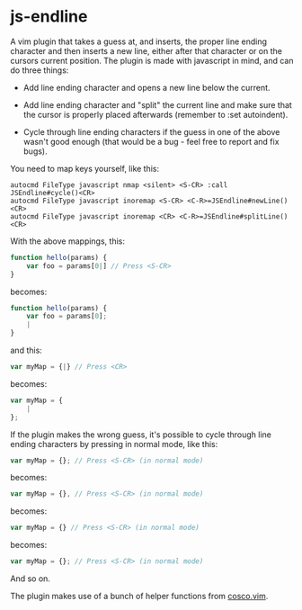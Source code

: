 js-endline
==========

A vim plugin that takes a guess at, and inserts, the proper line ending
character and then inserts a new line, either after that character or on the
cursors current position. The plugin is made with javascript in mind, and can
do three things:

* Add line ending character and opens a new line below the current.

* Add line ending character and "split" the current line and make sure that the
  cursor is properly placed afterwards (remember to :set autoindent).

* Cycle through line ending characters if the guess in one of the above wasn't
  good enough (that would be a bug - feel free to report and fix bugs).

You need to map keys yourself, like this:
```vim
autocmd FileType javascript nmap <silent> <S-CR> :call JSEndline#cycle()<CR>
autocmd FileType javascript inoremap <S-CR> <C-R>=JSEndline#newLine()<CR>
autocmd FileType javascript inoremap <CR> <C-R>=JSEndline#splitLine()<CR>
```

With the above mappings, this:

```javascript
function hello(params) {
    var foo = params[0|] // Press <S-CR>
} 
```

becomes:

```javascript
function hello(params) {
    var foo = params[0];
    |
} 
```

and this: 

```javascript
var myMap = {|} // Press <CR>
```

becomes:

```javascript
var myMap = {
    |
};
```

If the plugin makes the wrong guess, it's possible to cycle through line ending
characters by pressing <S-CR> in normal mode, like this:

```javascript
var myMap = {}; // Press <S-CR> (in normal mode)
```
becomes:
```javascript
var myMap = {}, // Press <S-CR> (in normal mode)
```
becomes:
```javascript
var myMap = {} // Press <S-CR> (in normal mode)
```
becomes:
```javascript
var myMap = {}; // Press <S-CR> (in normal mode)
```

And so on.

The plugin makes use of a bunch of helper functions from
[cosco.vim](https://github.com/lfilho/cosco.vim).
